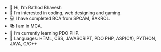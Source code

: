 - 👋 Hi, I’m Rathod Bhavesh
- 👀 I’m interested in coding, web designing and gaming.
- 💻 I have completed BCA from SPCAM, BAKROL.
- 📚 I am in MCA.
- 🌱 I’m currently learning PDO PHP.
- 🚀 Languages: HTML, CSS, JAVASCRIPT, PDO PHP, ASP(C#), PYTHON, JAVA, C/C++

